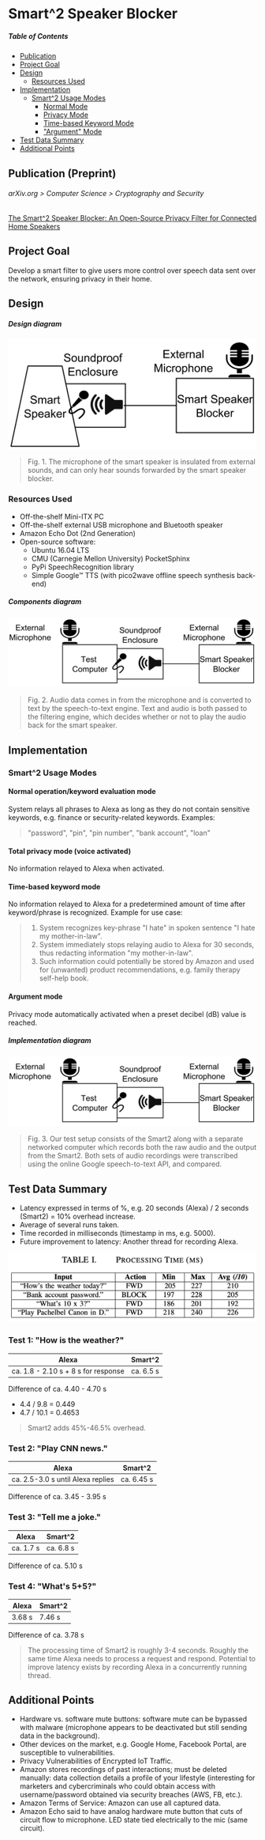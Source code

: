 # Smart^2 Speaker Blocker

##### Table of Contents  
- [Publication](#publication-preprint)
- [Project Goal](#project-goal)
- [Design](#design)
  * [Resources Used](#resources-used)
- [Implementation](#implementation)
  * [Smart^2 Usage Modes](#smart2-usage-modes)
    + [Normal Mode](#normal-operationkeyword-evaluation-mode)
    + [Privacy Mode](#total-privacy-mode-voice-activated)
    + [Time-based Keyword Mode](#time-based-keyword-mode)
    + ["Argument" Mode](#argument-mode)
- [Test Data Summary](#testing-data-overview)
- [Additional Points](#additional-points) 

## Publication (Preprint)

###### arXiv.org > Computer Science > Cryptography and Security

[The Smart^2 Speaker Blocker: An Open-Source Privacy Filter for Connected Home Speakers](https://arxiv.org/abs/1901.04879)

## Project Goal
Develop a smart filter to give users more control over speech data sent over the network, ensuring privacy in their home.

## Design

##### Design diagram
![Smart^2 design](/img/fig1-design.png?raw=true "Smart^2 design diagram")
> Fig. 1. The microphone of the smart speaker is insulated from external sounds, and can only hear sounds forwarded by the smart speaker blocker.

### Resources Used
* Off-the-shelf Mini-ITX PC
* Off-the-shelf external USB microphone and Bluetooth speaker
* Amazon Echo Dot (2nd Generation)
* Open-source software:
  * Ubuntu 16.04 LTS
  * CMU (Carnegie Mellon University) PocketSphinx
  * PyPi SpeechRecognition library
  * Simple Google™ TTS (with pico2wave offline speech synthesis back-end)

##### Components diagram
![Smart^2 components](/img/fig2-components.png?raw=true "Smart^2 components diagram")
> Fig. 2. Audio data comes in from the microphone and is converted to text by the speech-to-text engine. Text and audio is both passed to the filtering engine, which decides whether or not to play the audio back for the smart speaker.

## Implementation

### Smart^2 Usage Modes

#### Normal operation/keyword evaluation mode
System relays all phrases to Alexa as long as they do not contain sensitive keywords, e.g. finance or security-related keywords. Examples:
> "password", "pin", "pin number", "bank account", "loan"

#### Total privacy mode (voice activated)
No information relayed to Alexa when activated.

#### Time-based keyword mode
No information relayed to Alexa for a predetermined amount of time after keyword/phrase is recognized. Example for use case:
> 1. System recognizes key-phrase "I hate" in spoken sentence "I hate my mother-in-law".
> 2. System immediately stops relaying audio to Alexa for 30 seconds, thus redacting information "my mother-in-law".
> 3. Such information could potentially be stored by Amazon and used for (unwanted) product recommendations, e.g. family therapy self-help book.

#### Argument mode
Privacy mode automatically activated when a preset decibel (dB) value is reached.

##### Implementation diagram
![Smart^2 implementation](/img/fig2-components.png?raw=true "Smart^2 implementation diagram")
> Fig. 3. Our test setup consists of the Smart2 along with a separate networked computer which records both the raw audio and the output from the Smart2. Both sets of audio recordings were transcribed using the online Google speech-to-text API, and compared.

## Test Data Summary
- Latency expressed in terms of %, e.g. 20 seconds (Alexa) / 2 seconds (Smart2) = 10% overhead increase.
- Average of several runs taken.
- Time recorded in milliseconds (timestamp in ms, e.g. 5000).
- Future improvement to latency: Another thread for recording Alexa.

![Smart^2 processing time](/img/proc-time-table.png?raw=true "Smart^2 processing time table")

### Test 1: "How is the weather?"
Alexa | Smart^2
----- | -----
ca. 1.8 - 2.10 s + 8 s for response | ca. 6.5 s

Difference of ca. 4.40 - 4.70 s
* 4.4 / 9.8 = 0.449
* 4.7 / 10.1 = 0.4653

> Smart2 adds 45%-46.5% overhead.

### Test 2: "Play CNN news."
Alexa | Smart^2
----- | -----
ca. 2.5-3.0 s until Alexa replies | ca. 6.45 s

Difference of ca. 3.45 - 3.95 s

### Test 3: "Tell me a joke."
Alexa | Smart^2
----- | -----
ca. 1.7 s | ca. 6.8 s

Difference of ca. 5.10 s

### Test 4: "What's 5+5?"
Alexa | Smart^2
----- | -----
3.68 s | 7.46 s

Difference of ca. 3.78 s

> The processing time of Smart2 is roughly 3-4 seconds. Roughly the same time Alexa needs to process a request and respond.
> Potential to improve latency exists by recording Alexa in a concurrently running thread.

## Additional Points
* Hardware vs. software mute buttons: software mute can be bypassed with malware (microphone appears to be deactivated but still sending data in the background).
* Other devices on the market, e.g. Google Home, Facebook Portal, are susceptible to vulnerabilities.
* Privacy Vulnerabilities of Encrypted IoT Traffic.
* Amazon stores recordings of past interactions; must be deleted manually: data collection details a profile of your lifestyle (interesting for marketers and cybercriminals who could obtain access with username/password obtained via security breaches (AWS, FB, etc.).
* Amazon Terms of Service: Amazon can use all captured data.
* Amazon Echo said to have analog hardware mute button that cuts of circuit flow to microphone. LED state tied electrically to the mic (same circuit).